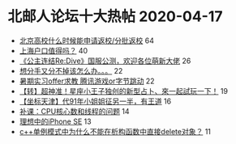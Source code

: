 # 北邮人论坛十大热帖 2020-04-17

- [北京高校什么时候能申请返校/分批返校](https://bbs.byr.cn/article/Talking/6192021) 64
- [上海户口值得吗？](https://bbs.byr.cn/article/WorkLife/1143684) 40
- [《公主连结Re:Dive》国服公测，欢迎各位萌新大佬](https://bbs.byr.cn/article/Comic/630868) 26
- [想分手又分不掉该怎么办。。。](https://bbs.byr.cn/article/Feeling/3142851) 22
- [暑期实习offer求教 腾讯游戏or字节跳动](https://bbs.byr.cn/article/Job/2085094) 22
- [【转】超神准！星座小王子独创的新型占卜、來一起試玩一下！](https://bbs.byr.cn/article/Constellations/326533) 19
- [【坐标天津】代91年小姐姐征另一半，有王道](https://bbs.byr.cn/article/Friends/1957984) 16
- [补课：CPU核心数和线程的问题](https://bbs.byr.cn/article/Java/63616) 14
- [理想中的iPhone SE](https://bbs.byr.cn/article/DigiLife/313806) 13
- [c++单例模式中为什么不能在析构函数中直接delete对象？](https://bbs.byr.cn/article/CPP/99844) 11


